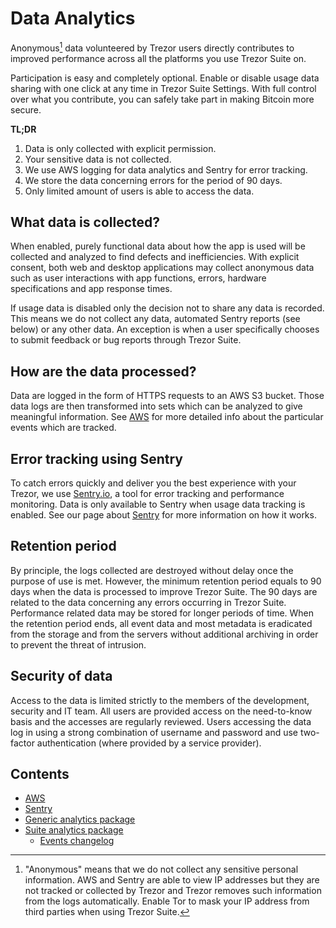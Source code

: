 # Data Analytics

Anonymous[^1] data volunteered by Trezor users directly contributes to improved performance across all the platforms you use Trezor Suite on.

[^1]: "Anonymous" means that we do not collect any sensitive personal information. AWS and Sentry are able to view IP addresses but they are not tracked or collected by Trezor and Trezor removes such information from the logs automatically. Enable Tor to mask your IP address from third parties when using Trezor Suite.

Participation is easy and completely optional. Enable or disable usage data sharing with one click at any time in Trezor Suite Settings. With full control over what you contribute, you can safely take part in making Bitcoin more secure.

**TL;DR**

1. Data is only collected with explicit permission.
1. Your sensitive data is not collected.
1. We use AWS logging for data analytics and Sentry for error tracking.
1. We store the data concerning errors for the period of 90 days.
1. Only limited amount of users is able to access the data.

## What data is collected?

When enabled, purely functional data about how the app is used will be collected and analyzed to find defects and inefficiencies. With explicit consent, both web and desktop applications may collect anonymous data such as user interactions with app functions, errors, hardware specifications and app response times.

If usage data is disabled only the decision not to share any data is recorded. This means we do not collect any data, automated Sentry reports (see below) or any other data. An exception is when a user specifically chooses to submit feedback or bug reports through Trezor Suite.

## How are the data processed?

Data are logged in the form of HTTPS requests to an AWS S3 bucket. Those data logs are then transformed into sets which can be analyzed to give meaningful information. See [AWS](aws.md) for more detailed info about the particular events which are tracked.

## Error tracking using Sentry

To catch errors quickly and deliver you the best experience with your Trezor, we use [Sentry.io](https://sentry.io/), a tool for error tracking and performance monitoring. Data is only available to Sentry when usage data tracking is enabled. See our page about [Sentry](./sentry.md) for more information on how it works.

## Retention period

By principle, the logs collected are destroyed without delay once the purpose of use is met. However, the minimum retention period equals to 90 days when the data is processed to improve Trezor Suite. The 90 days are related to the data concerning any errors occurring in Trezor Suite. Performance related data may be stored for longer periods of time. When the retention period ends, all event data and most metadata is eradicated from the storage and from the servers without additional archiving in order to prevent the threat of intrusion.

## Security of data

Access to the data is limited strictly to the members of the development, security and IT team. All users are provided access on the need-to-know basis and the accesses are regularly reviewed. Users accessing the data log in using a strong combination of username and password and use two-factor authentication (where provided by a service provider).

## Contents

-   [AWS](./aws.md)
-   [Sentry](./sentry.md)
-   [Generic analytics package](https://github.com/trezor/trezor-suite/blob/develop/packages/analytics/README.md)
-   [Suite analytics package](https://github.com/trezor/trezor-suite/blob/develop/packages/suite-analytics/README.md)
    -   [Events changelog](https://github.com/trezor/trezor-suite/blob/develop/packages/suite-analytics/CHANGELOG.md)

